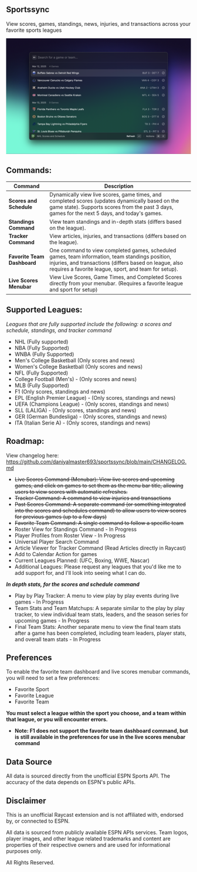 ## Sportssync

View scores, games, standings, news, injuries, and transactions across your favorite sports leagues

![Sportssync](./metadata/Sportssync-1.png)

## Commands:

| **Command**                 | **Description**                                                                                                                                                                                                    |
| --------------------------- | ------------------------------------------------------------------------------------------------------------------------------------------------------------------------------------------------------------------ |
| **Scores and Schedule**     | Dynamically view live scores, game times, and completed scores (updates dynamically based on the game state). Supports scores from the past 3 days, games for the next 5 days, and today's games.                  |
| **Standings Command**       | View team standings and in-depth stats (differs based on the league).                                                                                                                                              |
| **Tracker Command**         | View articles, injuries, and transactions (differs based on the league).                                                                                                                                           |
| **Favorite Team Dashboard** | One command to view completed games, scheduled games, team information, team standings position, injuries, and transactions (differs based on league, also requires a favorite league, sport, and team for setup). |
| **Live Scores Menubar**     | View Live Scores, Game Times, and Completed Scores directly from your menubar. (Requires a favorite league and sport for setup)                                                                                    |

## Supported Leagues:

_Leagues that are fully supported include the following: a scores and schedule, standings, and tracker command_

- NHL (Fully supported)
- NBA (Fully Supported)
- WNBA (Fully Supported)
- Men's College Basketball (Only scores and news)
- Women's College Basketball (Only scores and news)
- NFL (Fully Supported)
- College Football (Men's) - (Only scores and news)
- MLB (Fully Supported)
- F1 (Only scores, standings and news)
- EPL (English Premier League) - (Only scores, standings and news)
- UEFA (Champions League) - (Only scores, standings and news)
- SLL (LALIGA) - (Only scores, standings and news)
- GER (German Bundesliga) - (Only scores, standings and news)
- ITA (Italian Serie A) - (Only scores, standings and news)

## Roadmap:

View changelog here: https://github.com/daniyalmaster693/sportssync/blob/main/CHANGELOG.md

- ~~Live Scores Command (Menubar): View live scores and upcoming games, and click on games to set them as the menu bar title, allowing users to view scores with automatic refreshes.~~
- ~~Tracker Command: A command to view injuries and transactions~~
- ~~Past Scores Command: A separate command (or something integrated into the scores and schedules command) to allow users to view scores for previous games (up to a few days)~~
- ~~Favorite Team Command: A single command to follow a specific team~~
- Roster View for Standings Command - In Progress
- Player Profiles from Roster View - In Progress
- Universal Player Search Command
- Article Viewer for Tracker Command (Read Articles directly in Raycast)
- Add to Calendar Action for games
- Current Leagues Planned: (UFC, Boxing, WWE, Nascar)
- Additional Leagues: Please request any leagues that you'd like me to add support for, and I'll look into seeing what I can do.

**_In depth stats, for the scores and schedule command_**

- Play by Play Tracker: A menu to view play by play events during live games - In Progress
- Team Stats and Team Matchups: A separate similar to the play by play tracker, to view individual team stats, leaders, and the season series for upcoming games - In Progress
- Final Team Stats: Another separate menu to view the final team stats after a game has been completed, including team leaders, player stats, and overall team stats - In Progress

## Preferences

To enable the favorite team dashboard and live scores menubar commands, you will need to set a few preferences:

- Favorite Sport
- Favorite League
- Favorite Team

**You must select a league within the sport you choose, and a team within that league, or you will encounter errors.**

- **Note: F1 does not support the favorite team dashboard command, but is still available in the preferences for use in the live scores menubar command**

## Data Source

All data is sourced directly from the unofficial ESPN Sports API. The accuracy of the data depends on ESPN's public APIs.

## Disclaimer

This is an unofficial Raycast extension and is not affiliated with, endorsed by, or connected to ESPN.

All data is sourced from publicly available ESPN APIs services. Team logos, player images, and other league related trademarks and content are properties of their respective owners and are used for informational purposes only.

All Rights Reserved.
